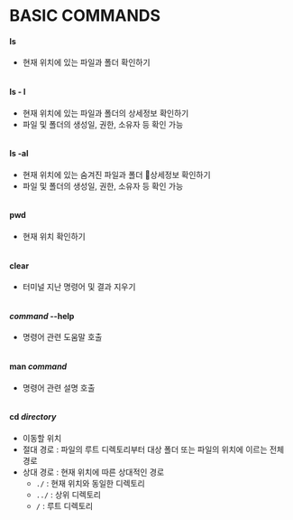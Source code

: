 # BASIC COMMANDS
#### ls
- 현재 위치에 있는 파일과 폴더 확인하기
``` bash
```
#### ls - l
- 현재 위치에 있는 파일과 폴더의 상세정보 확인하기
- 파일 및 폴더의 생성일, 권한, 소유자 등 확인 가능
``` bash
```
#### ls -al
- 현재 위치에 있는 숨겨진 파일과 폴더 상세정보 확인하기
- 파일 및 폴더의 생성일, 권한, 소유자 등 확인 가능
``` bash
```
#### pwd
- 현재 위치 확인하기
``` bash
```
#### clear
- 터미널 지난 명령어 및 결과 지우기
``` bash
```
#### *command* --help
- 명령어 관련 도움말 호출
``` bash
```
#### man *command*
- 명령어 관련 설명 호출
``` bash
```
#### cd *directory*
- 이동할 위치
- 절대 경로 : 파일의 루트 디렉토리부터 대상 폴더 또는 파일의 위치에 이르는 전체 경로
- 상대 경로 : 현재 위치에 따른 상대적인 경로
  - `./` : 현재 위치와 동일한 디렉토리
  - `../` : 상위 디렉토리
  - `/` : 루트 디렉토리

